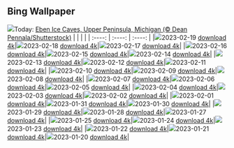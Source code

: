 ## Bing Wallpaper
![](./wallpaper/2023-02-19.jpg)Today: [Eben Ice Caves, Upper Peninsula, Michigan (© Dean Pennala/Shutterstock)](./wallpaper/2023-02-19.jpg)
|      |      |      |
| :----: | :----: | :----: |
|![](./wallpaper/2023-02-19_sm.jpg)2023-02-19 [download 4k](./wallpaper/2023-02-19.jpg)|![](./wallpaper/2023-02-18_sm.jpg)2023-02-18 [download 4k](./wallpaper/2023-02-18.jpg)|![](./wallpaper/2023-02-17_sm.jpg)2023-02-17 [download 4k](./wallpaper/2023-02-17.jpg)|
|![](./wallpaper/2023-02-16_sm.jpg)2023-02-16 [download 4k](./wallpaper/2023-02-16.jpg)|![](./wallpaper/2023-02-15_sm.jpg)2023-02-15 [download 4k](./wallpaper/2023-02-15.jpg)|![](./wallpaper/2023-02-14_sm.jpg)2023-02-14 [download 4k](./wallpaper/2023-02-14.jpg)|
|![](./wallpaper/2023-02-13_sm.jpg)2023-02-13 [download 4k](./wallpaper/2023-02-13.jpg)|![](./wallpaper/2023-02-12_sm.jpg)2023-02-12 [download 4k](./wallpaper/2023-02-12.jpg)|![](./wallpaper/2023-02-11_sm.jpg)2023-02-11 [download 4k](./wallpaper/2023-02-11.jpg)|
|![](./wallpaper/2023-02-10_sm.jpg)2023-02-10 [download 4k](./wallpaper/2023-02-10.jpg)|![](./wallpaper/2023-02-09_sm.jpg)2023-02-09 [download 4k](./wallpaper/2023-02-09.jpg)|![](./wallpaper/2023-02-08_sm.jpg)2023-02-08 [download 4k](./wallpaper/2023-02-08.jpg)|
|![](./wallpaper/2023-02-07_sm.jpg)2023-02-07 [download 4k](./wallpaper/2023-02-07.jpg)|![](./wallpaper/2023-02-06_sm.jpg)2023-02-06 [download 4k](./wallpaper/2023-02-06.jpg)|![](./wallpaper/2023-02-05_sm.jpg)2023-02-05 [download 4k](./wallpaper/2023-02-05.jpg)|
|![](./wallpaper/2023-02-04_sm.jpg)2023-02-04 [download 4k](./wallpaper/2023-02-04.jpg)|![](./wallpaper/2023-02-03_sm.jpg)2023-02-03 [download 4k](./wallpaper/2023-02-03.jpg)|![](./wallpaper/2023-02-02_sm.jpg)2023-02-02 [download 4k](./wallpaper/2023-02-02.jpg)|
|![](./wallpaper/2023-02-01_sm.jpg)2023-02-01 [download 4k](./wallpaper/2023-02-01.jpg)|![](./wallpaper/2023-01-31_sm.jpg)2023-01-31 [download 4k](./wallpaper/2023-01-31.jpg)|![](./wallpaper/2023-01-30_sm.jpg)2023-01-30 [download 4k](./wallpaper/2023-01-30.jpg)|
|![](./wallpaper/2023-01-29_sm.jpg)2023-01-29 [download 4k](./wallpaper/2023-01-29.jpg)|![](./wallpaper/2023-01-28_sm.jpg)2023-01-28 [download 4k](./wallpaper/2023-01-28.jpg)|![](./wallpaper/2023-01-27_sm.jpg)2023-01-27 [download 4k](./wallpaper/2023-01-27.jpg)|
|![](./wallpaper/2023-01-25_sm.jpg)2023-01-25 [download 4k](./wallpaper/2023-01-25.jpg)|![](./wallpaper/2023-01-24_sm.jpg)2023-01-24 [download 4k](./wallpaper/2023-01-24.jpg)|![](./wallpaper/2023-01-23_sm.jpg)2023-01-23 [download 4k](./wallpaper/2023-01-23.jpg)|
|![](./wallpaper/2023-01-22_sm.jpg)2023-01-22 [download 4k](./wallpaper/2023-01-22.jpg)|![](./wallpaper/2023-01-21_sm.jpg)2023-01-21 [download 4k](./wallpaper/2023-01-21.jpg)|![](./wallpaper/2023-01-20_sm.jpg)2023-01-20 [download 4k](./wallpaper/2023-01-20.jpg)|

